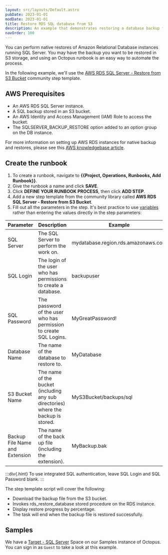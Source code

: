 ```yaml
---
layout: src/layouts/Default.astro
pubDate: 2023-01-01
modDate: 2023-01-01
title: Restore RDS SQL database from S3
description: An example that demonstrates restoring a database backup file from an S3 bucket.
navOrder: 100
---
```


You can perform native restores of Amazon Relational Database instances running SQL Server. You may have the backup you want to be restored in S3 storage, and using an Octopus runbook is an easy way to automate the process.

In the following example, we'll use the [AWS RDS SQL Server - Restore from S3 Bucket](https://library.octopus.com/step-templates/55848421-44b9-403c-b1f0-ba8a84b1f177/actiontemplate-aws-rds-sql-server-restore-from-s3-bucket) community step template.

## AWS Prerequisites

* An AWS RDS SQL Server instance.
* A SQL backup stored in an S3 bucket.
* An AWS Identity and Access Management (IAM) Role to access the bucket.
* The SQLSERVER_BACKUP_RESTORE option added to an option group on the DB instance.

For more information on setting up AWS RDS instances for native backup and restores, please see this [AWS knowledgebase article](https://aws.amazon.com/premiumsupport/knowledge-center/native-backup-rds-sql-server/).

## Create the runbook

1. To create a runbook, navigate to **{{Project, Operations, Runbooks, Add Runbook}}**.
2. Give the runbook a name and click **SAVE**.
3. Click **DEFINE YOUR RUNBOOK PROCESS**, then click **ADD STEP**.
4. Add a new step template from the community library called **AWS RDS SQL Server - Restore from S3 Bucket**.
5. Fill out all the parameters in the step. It's best practice to use [variables](/docs/projects/variables) rather than entering the values directly in the step parameters:

| Parameter  | Description | Example |
| ------------- | ------------- | ------------- |
| SQL Server | The SQL Server to perform the work on. | mydatabase.region.rds.amazonaws.com |
| SQL Login | The login of the user who has permissions to create a database. | backupuser |
| SQL Password | The password of the user who has permission to create SQL Logins. | MyGreatPassword! |
| Database Name | The name of the database to restore to. | MyDatabase |
| S3 Bucket Name | The name of the bucket (including any sub directories) where the backup is stored. | MyS3Bucket/backups/sql |
| Backup File Name and Extension | The name of the back up file (including the extension). | MyBackup.bak |

:::div{.hint}
To use integrated SQL authentication, leave SQL Login and SQL Password blank.
:::
 
The step template script will cover the following:

* Download the backup file from the S3 bucket.
* Invokes rds_restore_database stored procedure on the RDS instance.
* Display restore progress by percentage.
* The task will end when the backup file is restored successfully. 
 
## Samples

We have a [Target - SQL Server](https://samples.octopus.app/app#/Spaces-106/projects/aws-backup-and-restore-s3/operations/runbooks/Runbooks-667/overview) Space on our Samples instance of Octopus. You can sign in as `Guest` to take a look at this example.
